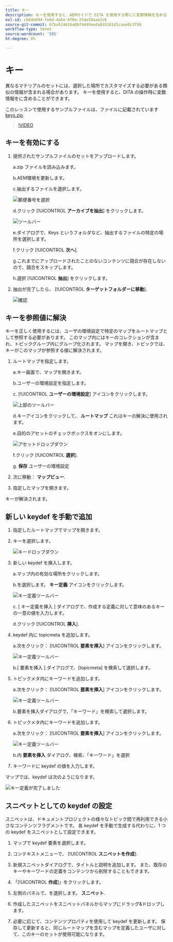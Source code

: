 ```yaml
---
title: キー
description: キーを使用すると、AEMガイドで DITA を使用する際にに変数情報を含めることができます
exl-id: cb64e094-fe6d-4a5e-8f0e-25ae58aaa2c6
source-git-commit: 67ba514616a0bf4449aeda035161d1caae0c3f50
workflow-type: tm+mt
source-wordcount: '585'
ht-degree: 0%

---
```


# キー

異なるマテリアルのセットには、選択した場所でカスタマイズする必要がある類似の情報が含まれる場合があります。 キーを使用すると、DITA の操作時に変数情報をに含めることができます。

このレッスンで使用するサンプルファイルは、ファイルに記載されています [keys.zip](assets/keys.zip).

>[!VIDEO](https://video.tv.adobe.com/v/342756?quality=12&learn=on)

## キーを有効にする

1. 提供されたサンプルファイルのセットをアップロードします。

   a.zip ファイルを読み込みます。

   b.AEM環境を更新します。

   c.抽出するファイルを選択します。

   ![郵便番号を選択](images/lesson-9/select-zip.png)

   d.クリック [!UICONTROL **アーカイブを抽出**] をクリックします。

   ![ツールバー](images/lesson-9/extract-archive.png)

   e.ダイアログで、Keys というフォルダなど、抽出するファイルの特定の場所を選択します。

   f.クリック [!UICONTROL **次へ**].

   g.これまでにアップロードされたことのないコンテンツに競合が存在しないので、競合をスキップします。

   h.選択 [!UICONTROL **抽出**] をクリックします。

1. 抽出が完了したら、 [!UICONTROL **ターゲットフォルダーに移動**].

   ![確認](images/lesson-9/go-to-target.png)

## キーを参照値に解決

キーを正しく使用するには、ユーザの環境設定で特定のマップをルートマップとして参照する必要があります。 このマップ内にはキーのコレクションが含まれ、トピックグループ内にグループ化されます。 マップを開き、トピックでは、キーがこのマップが参照する値に解決されます。

1. ルートマップを指定します。

   a.キー画面で、マップを開きます。

   b.ユーザーの環境設定を指定します。

   c. [!UICONTROL **ユーザーの環境設定**] アイコンをクリックします。

   ![上部のツールバー](images/lesson-9/author-view.png)

   d.キーアイコンをクリックして、 **ルートマップ** これはキーの解決に使用されます。

   e.目的のアセットのチェックボックスをオンにします。

   ![アセットドロップダウン](images/lesson-9/select-assets.png)

   f.クリック [!UICONTROL **選択**].

   g. **保存** ユーザーの環境設定

1. 次に移動： **マップビュー**.

1. 指定したマップを開きます。

キーが解決されます。

## 新しい keydef を手動で追加

1. 指定したルートマップでマップを開きます。

1. キーを選択します。

   ![キードロップダウン](images/lesson-9/hybrid-key.png)

1. 新しい keydef を挿入します。

   a.マップ内の有効な場所をクリックします。

   b.を選択します。 **キー定義** アイコンをクリックします。

   ![キー定義ツールバー](images/lesson-9/key-icon.png)

   c. [ キー定義を挿入 ] ダイアログで、作成する定義に対して意味のあるキーの一意の値を入力します。

   d.クリック [!UICONTROL **挿入**].

1. keydef 内に topicmeta を追加します。

   a.次をクリック： [!UICONTROL **要素を挿入**] アイコンをクリックします。

   ![キー定義ツールバー](images/lesson-9/add-icon.png)

   b.[ 要素を挿入 ] ダイアログで、[topicmeta] を検索して選択します。

1. トピックメタ内にキーワードを追加します。

   a.次をクリック： [!UICONTROL **要素を挿入**] アイコンをクリックします。

   ![キー定義ツールバー](images/lesson-9/add-icon.png)

   b.要素を挿入ダイアログで、「キーワード」を検索して選択します。

1. トピックメタ内にキーワードを追加します。

   a.次をクリック： [!UICONTROL **要素を挿入**] アイコンをクリックします。

   ![キー定義ツールバー](images/lesson-9/add-icon.png)

   b.内 **要素を挿入** ダイアログ、検索、「キーワード」を選択

1. キーワードに keydef の値を入力します。

マップでは、keydef は次のようになります。

![キー定義が完了しました](images/lesson-9/keydef.png)

## スニペットとしての keydef の設定

スニペットは、ドキュメントプロジェクトの様々なトピック間で再利用できる小さなコンテンツフラグメントです。 各 keydef を手動で生成する代わりに、1 つの keydef をスニペットとして設定できます。

1. マップで keydef 要素を選択します。

1. コンテキストメニューで、 [!UICONTROL **スニペットを作成**].

1. 新規スニペットダイアログで、タイトルと説明を追加します。
また、既存のキーやキーワードの定義をコンテンツから削除することもできます。

1. 「[!UICONTROL **作成**]」をクリックします。

1. 左側のパネルで、を選択します。 **スニペット**.

1. 作成したスニペットをスニペットパネルからマップにドラッグ&amp;ドロップします。

1. 必要に応じて、コンテンツプロパティを使用して keydef を更新します。
保存して更新すると、同じルートマップを含むマップを定義したユーザに対して、このキーのセットが使用可能になります。
